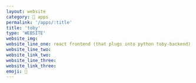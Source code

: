 ```yaml
---
layout: website
category: 🏬 apps
permalink: '/apps/:title'
title: 'toby'
type: 'WEBSITE'
website_img: 
website_line_one: react frontend (that plugs into python toby-backend) serve a portfolio site
website_line_two: 
website_link_two: 
website_line_three:
website_link_three:
emoji: 🎒
---
```

